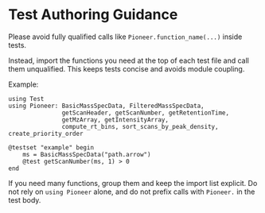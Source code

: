 # Test Authoring Guidance

Please avoid fully qualified calls like `Pioneer.function_name(...)` inside tests.

Instead, import the functions you need at the top of each test file and call them unqualified. This keeps tests concise and avoids module coupling.

Example:

```
using Test
using Pioneer: BasicMassSpecData, FilteredMassSpecData,
               getScanHeader, getScanNumber, getRetentionTime,
               getMzArray, getIntensityArray,
               compute_rt_bins, sort_scans_by_peak_density, create_priority_order

@testset "example" begin
    ms = BasicMassSpecData("path.arrow")
    @test getScanNumber(ms, 1) > 0
end
```

If you need many functions, group them and keep the import list explicit. Do not rely on `using Pioneer` alone, and do not prefix calls with `Pioneer.` in the test body.

